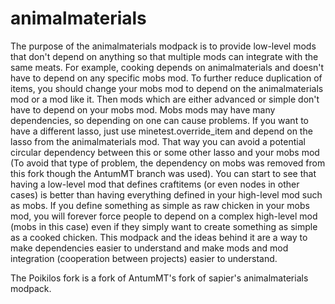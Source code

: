 # animalmaterials
The purpose of the animalmaterials modpack is to provide low-level mods that don't depend on anything so that multiple mods can integrate with the same meats. For example, cooking depends on animalmaterials and doesn't have to depend on any specific mobs mod. To further reduce duplication of items, you should change your mobs mod to depend on the animalmaterials mod or a mod like it. Then mods which are either advanced or simple don't have to depend on your mobs mod. Mobs mods may have many dependencies, so depending on one can cause problems. If you want to have a different lasso, just use minetest.override_item and depend on the lasso from the animalmaterials mod. That way you can avoid a potential circular dependency between this or some other lasso and your mobs mod (To avoid that type of problem, the dependency on mobs was removed from this fork though the AntumMT branch was used). You can start to see that having a low-level mod that defines craftitems (or even nodes in other cases) is better than having everything defined in your high-level mod such as mobs. If you define something as simple as raw chicken in your mobs mod, you will forever force people to depend on a complex high-level mod (mobs in this case) even if they simply want to create something as simple as a cooked chicken. This modpack and the ideas behind it are a way to make dependencies easier to understand and make mods and mod integration (cooperation between projects) easier to understand.

The Poikilos fork is a fork of AntumMT's fork of sapier's animalmaterials modpack.
